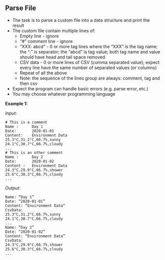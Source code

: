 ## Parse File
* The task is to parse a custom file into a data structure and print the result
* The custom file contain multiple lines of:
    + Empty line - ignore
    + “#” comment line - ignore
    + “XXX: abcd” - 0 or more tag lines where the “XXX” is the tag name; the “:” is separator; the “abcd” is tag value; both tag name and value should have head and tail space removed
    + CSV data - 0 or more lines of CSV (comma separated value); expect every line have the same number of separated values (or columns)
    + Repeat of all the above
    + Note: the sequence of the lines group are always: comment, tag and then csv
* Expect the program can handle basic errors (e.g. parse error, etc.)
* You may choose whatever programming language

**Example 1:**

*Input:*

```
# This is a comment
Name :      Day 1
Date:       2020-01-01
Content:    Environment Data
25.3°C,31.2°C,66.7%,sunny
24.1°C,30.7°C,66.7%,cloudy
...
# This is an other comment
Name :      Day 2
Date:       2020-01-02
Content :   Environment Data
24.3°C,29.9°C,66.7%,shower
25.6°C,30.3°C,66.7%,cloudy
...
```

*Output:*
```
Name: “Day 1”
Date: “2020-01-01”
Content: “Environment Data”
CsvData:
25.3°C,31.2°C,66.7%,sunny
24.1°C,30.7°C,66.7%,cloudy
...
Name: “Day 2”
Date: “2020-01-02”
Content: “Environment Data”
CsvData:
24.3°C,29.9°C,66.7%,shower
25.6°C,30.3°C,66.7%,cloudy
...

```
